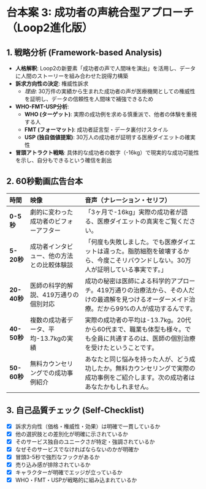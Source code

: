 # 台本案 3: 成功者の声統合型アプローチ（Loop2進化版）

## 1. 戦略分析 (Framework-based Analysis)

* **人格解釈**: Loop2の新要素「成功者の声で人間味を演出」を活用し、データに人間のストーリーを組み合わせた説得力構築
* **訴求方向性の決定**: 権威性訴求
    * *理由*: 30万件の実績から生まれた成功者の声が医療機関としての権威性を証明し、データの信頼性を人間味で補強できるため
* **WHO-FMT-USP分析**:
    * **WHO (ターゲット)**: 実際の成功例を求める慎重派で、他者の体験を重視する人
    * **FMT (フォーマット)**: 成功者証言型・データ裏付けスタイル
    * **USP (独自価値提案)**: 30万人の成功者が証明する医療ダイエットの確実性
* **冒頭アトラクト戦略**: 具体的な成功者の数字（-16kg）で現実的な成功可能性を示し、自分もできるという確信を創出

## 2. 60秒動画広告台本

| 時間      | 映像                               | 音声（ナレーション・セリフ）                               | 
| :-------- | :--------------------------------- | :--------------------------------------------------------- |
| **0-5秒** | 劇的に変わった成功者のビフォーアフター | 「3ヶ月で-16kg」実際の成功者が語る、医療ダイエットの真実をご覧ください。 |
| **5-20秒**| 成功者インタビュー、他の方法との比較体験談 | 「何度も失敗しました。でも医療ダイエットは違った。脂肪細胞を破壊するから、今度こそリバウンドしない。30万人が証明している事実です。」 |
| **20-40秒**| 医師の科学的解説、419万通りの個別対応 | 成功の秘密は医師による科学的アプローチ。419万通りの治療法から、その人だけの最適解を見つけるオーダーメイド治療。だから99%の人が成功するんです。 |
| **40-50秒**| 複数の成功者データ、平均-13.7kgの実績 | 実際の成功者の平均は-13.7kg。20代から60代まで、職業も体型も様々。でも全員に共通するのは、医師の個別治療を受けたということです。 |
| **50-60秒**| 無料カウンセリングでの成功事例紹介 | あなたと同じ悩みを持った人が、どう成功したか。無料カウンセリングで実際の成功事例をご紹介します。次の成功者はあなたかもしれません。 |

## 3. 自己品質チェック (Self-Checklist)

- [x] 訴求方向性（価格・権威性・効果）は明確で一貫しているか
- [x] 他の選択肢との差別化が明確に示されているか
- [x] そのサービス独自のユニークさが特定・強調されているか
- [x] なぜそのサービスでなければならないのかが明確か
- [x] 冒頭3-5秒で強烈なフックがあるか
- [x] 売り込み感が排除されているか
- [x] キャラクターが明確でエッジが立っているか
- [x] WHO・FMT・USPが戦略的に組み込まれているか
